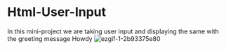 # Html-User-Input
In this mini-project we are taking user input and displaying the same with the greeting message Howdy 
![ezgif-1-2b93375e80](https://user-images.githubusercontent.com/61725029/221399550-d0c077e9-7c66-4a0f-8c6d-4733f72ef2e1.gif)
